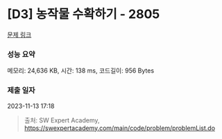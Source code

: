# [D3] 농작물 수확하기 - 2805 

[문제 링크](https://swexpertacademy.com/main/code/problem/problemDetail.do?contestProbId=AV7GLXqKAWYDFAXB) 

### 성능 요약

메모리: 24,636 KB, 시간: 138 ms, 코드길이: 956 Bytes

### 제출 일자

2023-11-13 17:18



> 출처: SW Expert Academy, https://swexpertacademy.com/main/code/problem/problemList.do